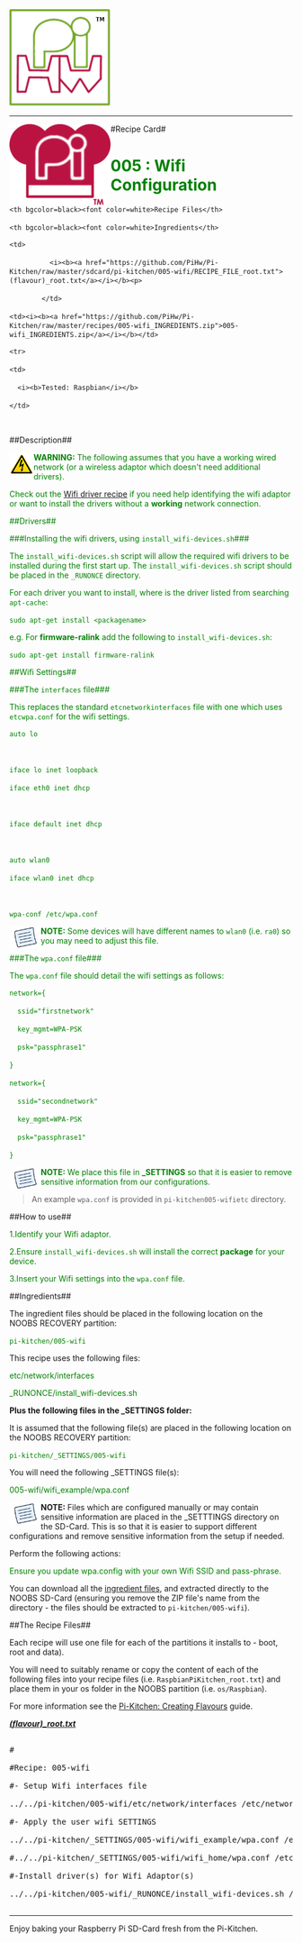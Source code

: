 <!-- How to use comments in these files -->

<!-- ---------------------------------- -->

<!--Comments have been put in this file so that they can be automatically generated.



[How to customise the Markdown documents](CustomMarkdown.md)-->

<!--Template 03/01/2015-->



































<img src="https://raw.githubusercontent.com/PiHw/Pi-Kitchen/master/markdown_source/markdown/img/pihwlogotm.png" width=180 />

<hr>



<img style="float:left" src="https://raw.githubusercontent.com/PiHw/Pi-Kitchen/master/markdown_source/markdown/img/PiKitchenRecipe.png" width=180 />

#Recipe Card#



<font color = GREEN>

<h1>005 : Wifi Configuration</h1>

</font>



<table style="width:35%" align="right" >

  <tr>

    <th bgcolor=black><font color=white>Recipe Files</th>

    <th bgcolor=black><font color=white>Ingredients</th>

  </tr>

  <tr>

    <td>

              <i><b><a href="https://github.com/PiHw/Pi-Kitchen/raw/master/sdcard/pi-kitchen/005-wifi/RECIPE_FILE_root.txt">(flavour)_root.txt</a></i></b><p>

            </td>		

    <td><i><b><a href="https://github.com/PiHw/Pi-Kitchen/raw/master/recipes/005-wifi_INGREDIENTS.zip">005-wifi_INGREDIENTS.zip</a></i></b></td>

  </tr>

    <tr>

    <td>

      <i><b>Tested: Raspbian</i></b>

    </td>

  </tr>

  </table>





<br>





##Description##

<font color = GREEN>

<img style="float:left" src="https://raw.githubusercontent.com/PiHw/Pi-Kitchen/master/markdown_source/markdown/img/warn.png" height=40/>

<b>WARNING:</b> The following assumes that you have a working wired network (or a wireless adaptor which doesn't need additional drivers).



Check out the <a href="https://github.com/PiHw/Pi-Kitchen/blob/master/recipes/006-wifi-driver_RECIPE_CARD.md">Wifi driver recipe</a> if you need help identifying the wifi adaptor or want to install the drivers without a **working** network connection.



##Drivers##



###Installing the wifi drivers, using `install_wifi-devices.sh`###



The `install_wifi-devices.sh` script will allow the required wifi drivers to be installed during the first start up.  The `install_wifi-devices.sh` script should be placed in the `_RUNONCE` directory.



For each driver you want to install, where <packagename> is the driver listed from searching `apt-cache`:



`sudo apt-get install <packagename>`



e.g. For **firmware-ralink** add the following to `install_wifi-devices.sh`:



`sudo apt-get install firmware-ralink`



##Wifi Settings##

###The `interfaces` file###

This replaces the standard `etcnetworkinterfaces` file with one which uses `etcwpa.conf` for the wifi settings.



    auto lo

    

    iface lo inet loopback

    iface eth0 inet dhcp

    

    iface default inet dhcp

    

    auto wlan0

    iface wlan0 inet dhcp

    

    wpa-conf /etc/wpa.conf





<img style="float:left" src="https://raw.githubusercontent.com/PiHw/Pi-Kitchen/master/markdown_source/markdown/img/note.png" height=40/>

<b>NOTE:</b> Some devices will have different names to `wlan0` (i.e. `ra0`) so you may need to adjust this file.





###The `wpa.conf` file###

The `wpa.conf` file should detail the wifi settings as follows:





    network={

      ssid="firstnetwork"

      key_mgmt=WPA-PSK

      psk="passphrase1"

    }

    network={

      ssid="secondnetwork"

      key_mgmt=WPA-PSK

      psk="passphrase1"

    }







<img style="float:left" src="https://raw.githubusercontent.com/PiHw/Pi-Kitchen/master/markdown_source/markdown/img/note.png" height=40/>

<b>NOTE:</b> We place this file in **_SETTINGS** so that it is easier to remove sensitive information from our configurations.

> 

> An example `wpa.conf` is provided in `pi-kitchen005-wifietc` directory.



</font>



##How to use##

<font color = GREEN>

1.Identify your Wifi adaptor.<p>2.Ensure `install_wifi-devices.sh` will install the correct **package** for your device.<p>3.Insert your Wifi settings into the `wpa.conf` file.<p>

</font>



##Ingredients##

The ingredient files should be placed in the following location on the NOOBS RECOVERY partition:<p>



<font color = GREEN>

<code>pi-kitchen/005-wifi</code><p>

</font>



This recipe uses the following files:<p>

<font color = GREEN>

etc/network/interfaces<p> _RUNONCE/install_wifi-devices.sh<p>

</font>



<b>Plus the following files in the _SETTINGS folder:</b><p>



It is assumed that the following file(s) are placed in the following location on the NOOBS RECOVERY partition:<p>

<font color = GREEN>

<code>pi-kitchen/_SETTINGS/005-wifi</code><p>

</font>



You will need the following _SETTINGS file(s):<p>



<font color = GREEN>

005-wifi/wifi_example/wpa.conf<p><p>

</font>



<img style="float:left" src="https://raw.githubusercontent.com/PiHw/Pi-Kitchen/master/markdown_source/markdown/img/note.png" height=40/>

<b>NOTE:</b> Files which are configured manually or may contain sensitive information are placed in the _SETTTINGS directory on the SD-Card.  This is so that it is easier to support different configurations and remove sensitive information from the setup if needed.<p>



Perform the following actions:<p>

<font color = GREEN>

Ensure you update wpa.config with your own Wifi SSID and pass-phrase.<p>

</font>



You can download all the <a href="https://github.com/PiHw/Pi-Kitchen/raw/master/recipes/005-wifi_INGREDIENTS.zip">ingredient files</a>, and extracted directly to the NOOBS SD-Card (ensuring you remove the ZIP file's name from the directory - the files should be extracted to <code>pi-kitchen/005-wifi</code>).<p>



##The Recipe Files##

Each recipe will use one file for each of the partitions it installs to - boot, root and data).<p>





You will need to suitably rename or copy the content of each of the following files into your recipe files (i.e. <code>RaspbianPiKitchen_root.txt</code>) and place them in your os folder in the NOOBS partition (i.e. <code>os/Raspbian</code>).<p>



For more information see the <a href="http://pihw.wordpress.com/guides/pi-kitchen/creatingflavours">Pi-Kitchen: Creating Flavours</a> guide.<p>





<i><b><a href="https://github.com/PiHw/Pi-Kitchen/raw/master/sdcard/pi-kitchen/005-wifi/RECIPE_FILE_root.txt">(flavour)_root.txt</a></i></b>

<pre>

#

#Recipe: 005-wifi

#- Setup Wifi interfaces file

../../pi-kitchen/005-wifi/etc/network/interfaces /etc/network

#- Apply the user wifi SETTINGS

../../pi-kitchen/_SETTINGS/005-wifi/wifi_example/wpa.conf /etc

#../../pi-kitchen/_SETTINGS/005-wifi/wifi_home/wpa.conf /etc

#-Install driver(s) for Wifi Adaptor(s)

../../pi-kitchen/005-wifi/_RUNONCE/install_wifi-devices.sh /home/pi/bin/_RUNONCE

</pre>







<hr>



Enjoy baking your Raspberry Pi SD-Card fresh from the Pi-Kitchen.<p>



<!--========================END FILE================-->

